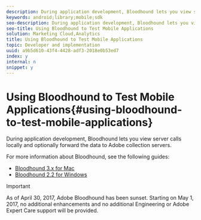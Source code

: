 ```yaml
---
description: During application development, Bloodhound lets you view server calls locally and optionally forward the data to Adobe collection servers.
keywords: android;library;mobile;sdk
seo-description: During application development, Bloodhound lets you view server calls locally and optionally forward the data to Adobe collection servers.
seo-title: Using Bloodhound to Test Mobile Applications
solution: Marketing Cloud,Analytics
title: Using Bloodhound to Test Mobile Applications
topic: Developer and implementation
uuid: a9b5d610-43f4-4428-adf3-2018e0b53ed7
index: y
internal: n
snippet: y
---
```


# Using Bloodhound to Test Mobile Applications{#using-bloodhound-to-test-mobile-applications}

During application development, Bloodhound lets you view server calls locally and optionally forward the data to Adobe collection servers.

For more information about Bloodhound, see the following guides:

* [Bloodhound 3.x for Mac](https://marketing.adobe.com/resources/help/en_US/mobile/bloodhound/) 
* [Bloodhound 2.2 for Windows](https://marketing.adobe.com/resources/help/en_US/mobile/bloodhound_win_2x/)

>[!IMPORTANT]
>
>As of April 30, 2017, Adobe Bloodhound has been sunset. Starting on May 1, 2017, no additional enhancements and no additional Engineering or Adobe Expert Care support will be provided.

